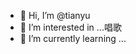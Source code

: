 - 👋 Hi, I’m @tianyu
- 👀 I’m interested in ...唱歌
- 🌱 I’m currently learning ...

<!---
2023djash/2023djash is a ✨ special ✨ repository because its `README.md` (this file) appears on your GitHub profile.
You can click the Preview link to take a look at your changes.
--->
